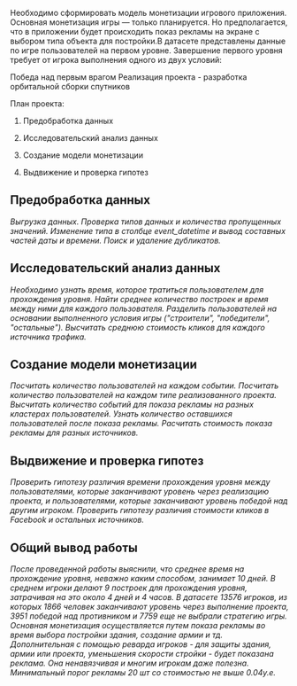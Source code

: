 Необходимо сформировать модель монетизации игрового приложения. Основная монетизация игры — только планируется. Но предполагается, что в приложении будет происходить показ рекламы на экране с выбором типа объекта для постройки.В датасете представлены данные по игре пользователей на первом уровне. Завершение первого уровня требует от игрока выполнения одного из двух условий:

Победа над первым врагом
Реализация проекта - разработка орбитальной сборки спутников

План проекта:

1) Предобработка данных

2) Исследовательский анализ данных

3) Создание модели монетизации

4) Выдвижение и проверка гипотез

## Предобработка данных
*Выгрузка данных. Проверка типов данных и количества пропущенных значений. Изменение типа в столбце event_datetime и вывод составных частей даты и времени. Поиск и удаление дубликатов.*

## Исследовательский анализ данных
*Необходимо узнать время, которое тратиться пользователем для прохождения уровня. Найти среднее количество построек и время между ними для каждого пользователя. Разделить пользователей на основании выполненного условия игры ("строители", "победители", "остальные"). Высчитать среднюю стоимость кликов для каждого источника трафика.*

## Создание модели монетизации
*Посчитать количество пользователей на каждом событии. Посчитать количество пользователей на каждом типе реализованного проекта. Высчитать количество событий для показа рекламы на разных кластерах пользователей. Узнать количество оставшихся пользователей после показа рекламы. Расчитать стоимость показа рекламы для разных источников.*

## Выдвижение и проверка гипотез
*Проверить гипотезу различия времени прохождения уровня между пользователями, которые заканчивают уровень через реализацию проекта, и пользователями, которые заканчивают уровень победой над другим игроком. Проверить гипотезу различия стоимости кликов в Facebook и остальных источников.*

## Общий вывод работы
*После проведенной работы выяснили, что среднее время на прохождение уровня, неважно каким способом, занимает 10 дней. В среднем игроки делают 9 построек для прохождения уровня, затрачивая на это около 4 дней и 4 часов. В датасете 13576 игроков, из которых 1866 человек заканчивают уровень через выполнение проекта, 3951 победой над противником и 7759 еще не выбрали стратегию игры. Основная монетизация осуществляется путем показа рекламы во время выбора постройки здания, создание армии и тд. Дополнительная с помощью реварда игроков - для защиты здания, армии или проекта, уменьшения скорости стройки - будет показана реклама. Она ненавязчивая и многим игрокам даже полезна. Минимальный порог рекламы 20 шт со стоимостью не выше 0.04у.е.*
